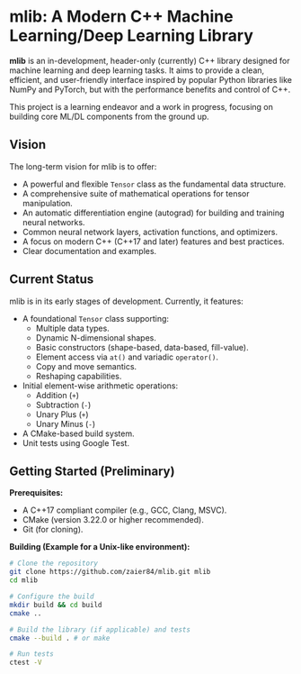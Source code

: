 # mlib: A Modern C++ Machine Learning/Deep Learning Library

**mlib** is an in-development, header-only (currently) C++ library designed for machine learning and deep learning tasks. It aims to provide a clean, efficient, and user-friendly interface inspired by popular Python libraries like NumPy and PyTorch, but with the performance benefits and control of C++.

This project is a learning endeavor and a work in progress, focusing on building core ML/DL components from the ground up.

## Vision
The long-term vision for mlib is to offer:
*   A powerful and flexible `Tensor` class as the fundamental data structure.
*   A comprehensive suite of mathematical operations for tensor manipulation.
*   An automatic differentiation engine (autograd) for building and training neural networks.
*   Common neural network layers, activation functions, and optimizers.
*   A focus on modern C++ (C++17 and later) features and best practices.
*   Clear documentation and examples.

## Current Status
mlib is in its early stages of development. Currently, it features:
*   A foundational `Tensor` class supporting:
    *   Multiple data types.
    *   Dynamic N-dimensional shapes.
    *   Basic constructors (shape-based, data-based, fill-value).
    *   Element access via `at()` and variadic `operator()`.
    *   Copy and move semantics.
    *   Reshaping capabilities.
*   Initial element-wise arithmetic operations:
    *   Addition (`+`)
    *   Subtraction (`-`)
    *   Unary Plus (`+`)
    *   Unary Minus (`-`)
*   A CMake-based build system.
*   Unit tests using Google Test.

## Getting Started (Preliminary)

**Prerequisites:**
*   A C++17 compliant compiler (e.g., GCC, Clang, MSVC).
*   CMake (version 3.22.0 or higher recommended).
*   Git (for cloning).

**Building (Example for a Unix-like environment):**
```bash
# Clone the repository
git clone https://github.com/zaier84/mlib.git mlib
cd mlib

# Configure the build
mkdir build && cd build
cmake ..

# Build the library (if applicable) and tests
cmake --build . # or make

# Run tests
ctest -V
